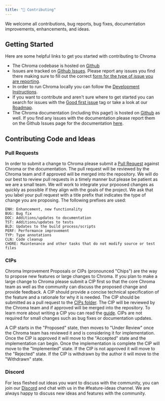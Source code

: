 ```yaml
---
title: "🍻 Contributing"
---
```


We welcome all contributions, bug reports, bug fixes, documentation improvements, enhancements, and ideas.

## Getting Started
Here are some helpful links to get you started with contributing to Chroma

- The Chroma codebase is hosted on [Github](https://github.com/chroma-core/chroma)
- Issues are tracked on [Github Issues](https://github.com/chroma-core/chroma/issues). Please report any issues you find there making sure to fill out the correct [form for the type of issue you are reporting](https://github.com/chroma-core/chroma/issues/new/choose).
- In order to run Chroma locally you can follow the [Development Instructions](https://github.com/chroma-core/chroma/blob/main/DEVELOP.md).
- If you want to contribute and aren't sure where to get started you can search for issues with the [Good first issue](https://github.com/chroma-core/chroma/issues?q=is%3Aissue+is%3Aopen+label%3A%22good+first+issue%22) tag or take a look at our [Roadmap](https://docs.trychroma.com/roadmap).
- The Chroma documentation (including this page!) is hosted on [Github](https://github.com/chroma-core/docs) as well. If you find any issues with the documentation please report them on the Github Issues page for the documentation [here](https://github.com/chroma-core/docs/issues).


## Contributing Code and Ideas

### Pull Requests
In order to submit a change to Chroma please submit a [Pull Request](https://github.com/chroma-core/chroma/compare) against Chroma or the documentation. The pull request will be reviewed by the Chroma team and if approved will be merged into the repository. We will do our best to review pull requests in a timely manner but please be patient as we are a small team. We will work to integrate your prpoosed changes as quickly as possible if they align with the goals of the project. We ask that you label your pull request with a title prefix that indicates the type of change you are proposing. The following prefixes are used:

```
ENH: Enhancement, new functionality
BUG: Bug fix
DOC: Additions/updates to documentation
TST: Additions/updates to tests
BLD: Updates to the build process/scripts
PERF: Performance improvement
TYP: Type annotations
CLN: Code cleanup
CHORE: Maintenance and other tasks that do not modify source or test files
```


### CIPs
Chroma Improvement Proposals or CIPs (pronounced "Chips") are the way to propose new features or large changes to Chroma. If you plan to make a large change to Chroma please submit a CIP first so that the core Chroma team as well as the community can discuss the proposed change and provide feedback. A CIP should provide a concise technical specification of the feature and a rationale for why it is needed. The CIP should be submitted as a pull request to the [CIPs folder](https://github.com/chroma-core/chroma/tree/main/docs/cip). The CIP will be reviewed by the Chroma team and if approved will be merged into the repository. To learn more about writing a CIP you can read the [guide](https://github.com/chroma-core/chroma/blob/main/docs/cip/CIP_Chroma_Improvment_Proposals.md). CIPs are not required for small changes such as bug fixes or documentation updates.

A CIP starts in the "Proposed" state, then moves to "Under Review" once the Chroma team has reviewed it and is considering it for implementation. Once the CIP is approved it will move to the "Accepted" state and the implementation can begin. Once the implementation is complete the CIP will move to the "Implemented" state. If the CIP is not approved it will move to the "Rejected" state. If the CIP is withdrawn by the author it will move to the "Withdrawn" state.


### Discord
For less fleshed out ideas you want to discuss with the community, you can join our [Discord](https://discord.gg/Fk2pH7k6) and chat with us in the #feature-ideas channel. We are always happy to discuss new ideas and features with the community.
